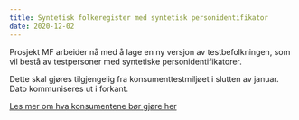```yaml
---
title: Syntetisk folkeregister med syntetisk personidentifikator
date: 2020-12-02
---
```


Prosjekt MF arbeider nå med å lage en ny versjon av testbefolkningen, som vil bestå av testpersoner med syntetiske personidentifikatorer. 

Dette skal gjøres tilgjengelig fra konsumenttestmiljøet i slutten av januar. Dato kommuniseres ut i forkant.

[Les mer om hva konsumentene bør gjøre her](https://skatteetaten.github.io/folkeregisteret-api-dokumentasjon/test-for-konsumenter/)
